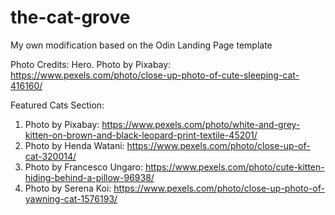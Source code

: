 # the-cat-grove
My own modification based on the Odin Landing Page template


Photo Credits:
Hero. Photo by Pixabay: https://www.pexels.com/photo/close-up-photo-of-cute-sleeping-cat-416160/

Featured Cats Section: 
1. Photo by Pixabay: https://www.pexels.com/photo/white-and-grey-kitten-on-brown-and-black-leopard-print-textile-45201/
2. Photo by Henda Watani: https://www.pexels.com/photo/close-up-of-cat-320014/
3. Photo by Francesco Ungaro: https://www.pexels.com/photo/cute-kitten-hiding-behind-a-pillow-96938/
4. Photo by Serena Koi: https://www.pexels.com/photo/close-up-photo-of-yawning-cat-1576193/
